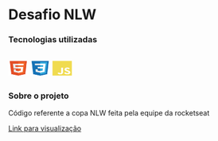 # Desafio NLW
 

  ### Tecnologias utilizadas
<div style="display: inline_block"><br>
  <img align="center" alt="Porto-HTML" height="30" width="40" src="https://raw.githubusercontent.com/devicons/devicon/master/icons/html5/html5-original.svg">
  <img align="center" alt="Porto-CSS" height="30" width="40" src="https://raw.githubusercontent.com/devicons/devicon/master/icons/css3/css3-original.svg">
  <img align="center" alt="Porto-Js" height="30" width="40" src="https://raw.githubusercontent.com/devicons/devicon/master/icons/javascript/javascript-plain.svg">
</div>
  
  ##
 
  
  ### Sobre o projeto

<div> 
  
   Código referente a copa NLW feita pela equipe da rocketseat
 
   <a href="https://gportol-1.github.io/3%20-%20NLW-Copa-Rocketseat/index.html"> Link para visualização </a> 
 
</div>  
